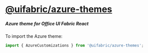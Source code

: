 # [@uifabric/azure-themes](http://dev.microsoft.com/fabric)

##### Azure theme for Office UI Fabric React

To import the Azure theme:

```js
import { AzureCustomizations } from '@uifabric/azure-themes';
```
